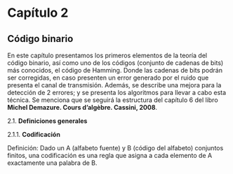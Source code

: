 # Capítulo 2

## Código binario

En este capítulo presentamos los primeros elementos de la teoría del código binario, así como uno de los códigos (conjunto de cadenas de bits) más conocidos, el código de Hamming. Donde las cadenas de bits podrán ser corregidas, en caso presenten un error generado por el ruido que presenta el canal de transmisión. Además, se describe una mejora para la detección de 2 errores; y se presenta los algoritmos para llevar a cabo esta técnica. Se menciona que se seguirá la estructura del capítulo 6 del libro **Michel Demazure. Cours d’algèbre. Cassini, 2008**.

2.1. **Definiciones generales**

2.1.1. **Codificación**

Definición: Dado un A (alfabeto fuente) y B (código del alfabeto) conjuntos finitos, una codificación es una regla que asigna a cada elemento de A exactamente una palabra de B.
